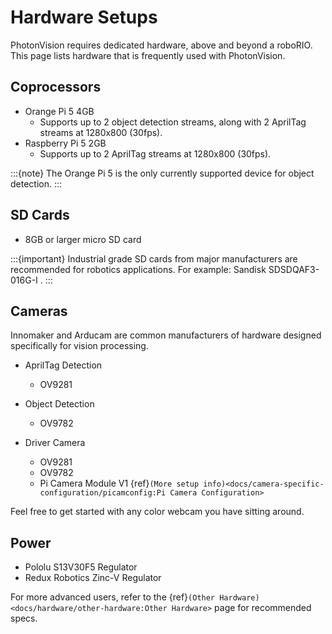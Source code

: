 # Hardware Setups

PhotonVision requires dedicated hardware, above and beyond a roboRIO. This page lists hardware that is frequently used with PhotonVision.

## Coprocessors

- Orange Pi 5 4GB
  - Supports up to 2 object detection streams, along with 2 AprilTag streams at 1280x800 (30fps).
- Raspberry Pi 5 2GB
  - Supports up to 2 AprilTag streams at 1280x800 (30fps).

:::{note}
The Orange Pi 5 is the only currently supported device for object detection.
:::

## SD Cards

- 8GB or larger micro SD card

:::{important}
Industrial grade SD cards from major manufacturers are recommended for robotics applications. For example: Sandisk SDSDQAF3-016G-I .
:::

## Cameras

Innomaker and Arducam are common manufacturers of hardware designed specifically for vision processing.

- AprilTag Detection

  - OV9281

- Object Detection

  - OV9782

- Driver Camera
  - OV9281
  - OV9782
  - Pi Camera Module V1 {ref}`(More setup info)<docs/camera-specific-configuration/picamconfig:Pi Camera Configuration>`

Feel free to get started with any color webcam you have sitting around.

## Power

- Pololu S13V30F5 Regulator
- Redux Robotics Zinc-V Regulator

For more advanced users, refer to the {ref}`(Other Hardware)<docs/hardware/other-hardware:Other Hardware>` page for recommended specs.
